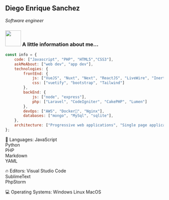 <h2>Diego Enrique Sanchez 
</h2>
<p><em>Software engineer</em></p>

### <img src="https://media.giphy.com/media/VgCDAzcKvsR6OM0uWg/giphy.gif" width="50"> A little information about me...

```javascript
const info = {
    code: ["Javascript", "PHP", "HTML5","CSS3"],
    askMeAbout: ["web dev", "app dev"],
    technologies: {
        frontEnd: {
            js: ["VueJS", "Nuxt", "Next", "ReactJS", "LiveWire", "InertiaJS"],
            css: ["vuetify", "bootstrap", "Tailwind"]
        },
        backEnd: {
            js: ["node", "express"],
            php: ["Laravel", "CodeIgniter", "CakePHP", "Lumen"]
        },
        devOps: ["AWS", "Docker🐳", "Nginx"],
        databases: ["mongo", "MySql", "sqlite"],
    },
    architecture: ["Progressive web applications", "Single page applications"],
};
```
💬 Languages: 
JavaScript               
Python                   
PHP                     
Markdown                
YAML                    

🔥 Editors: 
Visual Studio Code                
SublimeText                 
PhpStorm                

💻 Operating Systems: 
Windows
Linux
MacOS

